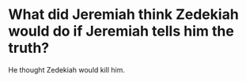 # What did Jeremiah think Zedekiah would do if Jeremiah tells him the truth?

He thought Zedekiah would kill him.

